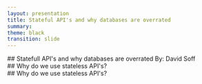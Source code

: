 ```yaml
---
layout: presentation
title: Stateful API's and why databases are overrated
summary:
theme: black
transition: slide
---
```


<section data-markdown>
	## Statefull API's and why databases are overrated
	By: David Soff
</section>

<section data-markdown>
	## Why do we use stateless API's?
</section>

<section data-markdown>
	## Why do we use stateless API's?
</section>
